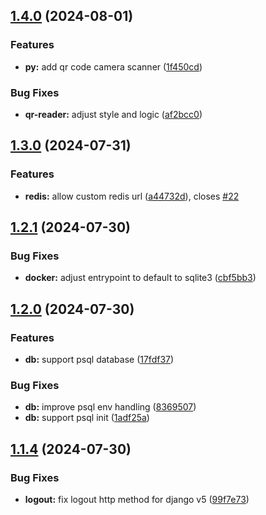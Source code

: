 ## [1.4.0](https://github.com/l4rm4nd/VoucherVault/compare/v1.3.0...v1.4.0) (2024-08-01)


### Features

* **py:** add qr code camera scanner ([1f450cd](https://github.com/l4rm4nd/VoucherVault/commit/1f450cd3f19a5b1cf8b5bc48c54404b4f5d5ca63))


### Bug Fixes

* **qr-reader:** adjust style and logic ([af2bcc0](https://github.com/l4rm4nd/VoucherVault/commit/af2bcc08219dc3e6152e87a3c6190a3313690f21))

## [1.3.0](https://github.com/l4rm4nd/VoucherVault/compare/v1.2.1...v1.3.0) (2024-07-31)


### Features

* **redis:** allow custom redis url ([a44732d](https://github.com/l4rm4nd/VoucherVault/commit/a44732d9a6828b2efae8dec9b41b1ecbdc980ccc)), closes [#22](https://github.com/l4rm4nd/VoucherVault/issues/22)

## [1.2.1](https://github.com/l4rm4nd/VoucherVault/compare/v1.2.0...v1.2.1) (2024-07-30)


### Bug Fixes

* **docker:** adjust entrypoint to default to sqlite3 ([cbf5bb3](https://github.com/l4rm4nd/VoucherVault/commit/cbf5bb31b0992664479b1a7c710cf2f20613eeeb))

## [1.2.0](https://github.com/l4rm4nd/VoucherVault/compare/v1.1.4...v1.2.0) (2024-07-30)


### Features

* **db:** support psql database ([17fdf37](https://github.com/l4rm4nd/VoucherVault/commit/17fdf374bbcc422d58f16fb62ad80568bb67b24a))


### Bug Fixes

* **db:** improve psql env handling ([8369507](https://github.com/l4rm4nd/VoucherVault/commit/836950742538938d124d9ce641a03fbc71746084))
* **db:** support psql init ([1adf25a](https://github.com/l4rm4nd/VoucherVault/commit/1adf25afe61526be996f6eeb494412d168eeeb78))

## [1.1.4](https://github.com/l4rm4nd/VoucherVault/compare/v1.1.3...v1.1.4) (2024-07-30)


### Bug Fixes

* **logout:** fix logout http method for django v5 ([99f7e73](https://github.com/l4rm4nd/VoucherVault/commit/99f7e739476ef742d697f644c6f6f451daef96a4))

